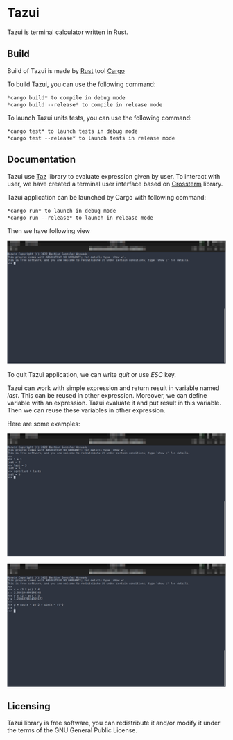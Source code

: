 # Tazui
Tazui is terminal calculator written in Rust.

## Build
Build of Tazui is made by [Rust](https://www.rust-lang.org/) tool [Cargo](https://doc.rust-lang.org/cargo/)

To build Tazui, you can use the following command:

	*cargo build* to compile in debug mode
	*cargo build --release* to compile in release mode

To launch Tazui units tests, you can use the following command:

	*cargo test* to launch tests in debug mode
	*cargo test --release* to launch tests in release mode

## Documentation
Tazui use [Taz]("https://github.com/BaGoA/Taz") library to evaluate expression given by user. To interact with user, we have created a terminal user interface based on [Crossterm]("https://github.com/crossterm-rs/crossterm") library. 

Tazui application can be launched by Cargo with following command:

	*cargo run* to launch in debug mode
	*cargo run --release* to launch in release mode

Then we have following view

![](doc/tazui-start.png)

To quit Tazui application, we can write *quit* or use *ESC* key.

Tazui can work with simple expression and return result in variable named *last*. This can be reused in other expression.
Moreover, we can define variable with an expression. Tazui evaluate it and put result in this variable. Then we can reuse these variables in other expression.

Here are some examples:

![](doc/tazui-simple-usage.png)

![](doc/tazui-use-variables.png)

## Licensing
Tazui library is free software, you can redistribute it and/or modify it under the terms of the GNU General Public License.
